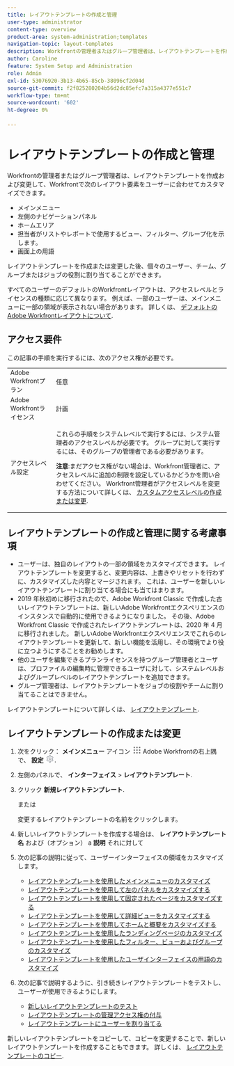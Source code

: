 ```yaml
---
title: レイアウトテンプレートの作成と管理
user-type: administrator
content-type: overview
product-area: system-administration;templates
navigation-topic: layout-templates
description: Workfrontの管理者またはグループ管理者は、レイアウトテンプレートを作成および変更して、Workfrontのレイアウト要素をユーザーに合わせてカスタマイズできます。
author: Caroline
feature: System Setup and Administration
role: Admin
exl-id: 53076920-3b13-4b65-85cb-38096cf2d04d
source-git-commit: f2f825280204b56d2dc85efc7a315a4377e551c7
workflow-type: tm+mt
source-wordcount: '602'
ht-degree: 0%

---
```


# レイアウトテンプレートの作成と管理

<!--
**DON'T DELETE, DRAFT OR HIDE THIS ARTICLE. IT IS LINKED TO THE PRODUCT, THROUGH THE CONTEXT SENSITIVE HELP LINKS.
-->

Workfrontの管理者またはグループ管理者は、レイアウトテンプレートを作成および変更して、Workfrontで次のレイアウト要素をユーザーに合わせてカスタマイズできます。

* メインメニュー
* 左側のナビゲーションパネル
* ホームエリア
* 担当者がリストやレポートで使用するビュー、フィルター、グループ化を示します。
* 画面上の用語

レイアウトテンプレートを作成または変更した後、個々のユーザー、チーム、グループまたはジョブの役割に割り当てることができます。

すべてのユーザーのデフォルトのWorkfrontレイアウトは、アクセスレベルとライセンスの種類に応じて異なります。 例えば、一部のユーザーは、メインメニューに一部の領域が表示されない場合があります。 詳しくは、 [デフォルトのAdobe Workfrontレイアウトについて](../../../administration-and-setup/customize-workfront/use-layout-templates/about-the-default-wf-layout.md).

## アクセス要件

この記事の手順を実行するには、次のアクセス権が必要です。

<table style="table-layout:auto"> 
 <col> 
 <col> 
 <tbody> 
  <tr> 
   <td role="rowheader">Adobe Workfrontプラン</td> 
   <td>任意</td> 
  </tr> 
  <tr> 
   <td role="rowheader">Adobe Workfrontライセンス</td> 
   <td>計画</td> 
  </tr> 
  <tr> 
   <td role="rowheader">アクセスレベル設定</td> 
   <td> <p>これらの手順をシステムレベルで実行するには、システム管理者のアクセスレベルが必要です。
グループに対して実行するには、そのグループの管理者である必要があります。</p> <p><b>注意</b>:まだアクセス権がない場合は、Workfront管理者に、アクセスレベルに追加の制限を設定しているかどうかを問い合わせてください。 Workfront管理者がアクセスレベルを変更する方法について詳しくは、 <a href="../../../administration-and-setup/add-users/configure-and-grant-access/create-modify-access-levels.md" class="MCXref xref">カスタムアクセスレベルの作成または変更</a>.</p> </td> 
  </tr> 
 </tbody> 
</table>

## レイアウトテンプレートの作成と管理に関する考慮事項

* ユーザーは、独自のレイアウトの一部の領域をカスタマイズできます。 レイアウトテンプレートを変更すると、変更内容は、上書きやリセットを行わずに、カスタマイズした内容とマージされます。 これは、ユーザーを新しいレイアウトテンプレートに割り当てる場合にも当てはまります。
* 2019 年秋初めに移行されたので、Adobe Workfront Classic で作成した古いレイアウトテンプレートは、新しいAdobe Workfrontエクスペリエンスのインスタンスで自動的に使用できるようになりました。 その後、Adobe Workfront Classic で作成されたレイアウトテンプレートは、2020 年 4 月に移行されました。 新しいAdobe Workfrontエクスペリエンスでこれらのレイアウトテンプレートを更新して、新しい機能を活用し、その環境でより役に立つようにすることをお勧めします。
* 他のユーザを編集できるプランライセンスを持つグループ管理者とユーザは、プロファイルの編集時に管理できるユーザに対して、システムレベルおよびグループレベルのレイアウトテンプレートを追加できます。
* グループ管理者は、レイアウトテンプレートをジョブの役割やチームに割り当てることはできません。

レイアウトテンプレートについて詳しくは、 [レイアウトテンプレート](../../../administration-and-setup/customize-workfront/use-layout-templates/use-layout-templates-customize-ui.md).

## レイアウトテンプレートの作成または変更

1. 次をクリック： **メインメニュー** アイコン ![](assets/main-menu-icon.png) Adobe Workfrontの右上隅で、 **設定** ![](assets/gear-icon-settings.png).

1. 左側のパネルで、 **インターフェイス** > **レイアウトテンプレート**.

1. クリック **新規レイアウトテンプレート**.

   または

   変更するレイアウトテンプレートの名前をクリックします。

1. 新しいレイアウトテンプレートを作成する場合は、 **レイアウトテンプレート名** および（オプション） a **説明** それに対して

1. 次の記事の説明に従って、ユーザーインターフェイスの領域をカスタマイズします。

   * [レイアウトテンプレートを使用したメインメニューのカスタマイズ](../../../administration-and-setup/customize-workfront/use-layout-templates/customize-main-menu.md)
   * [レイアウトテンプレートを使用して左のパネルをカスタマイズする](../../../administration-and-setup/customize-workfront/use-layout-templates/customize-left-panel.md)
   * [レイアウトテンプレートを使用して固定されたページをカスタマイズする](../../../administration-and-setup/customize-workfront/use-layout-templates/customize-pinned-pages.md)
   * [レイアウトテンプレートを使用して詳細ビューをカスタマイズする](../../../administration-and-setup/customize-workfront/use-layout-templates/customize-details-view-layout-template.md)
   * [レイアウトテンプレートを使用してホームと概要をカスタマイズする](../../../administration-and-setup/customize-workfront/use-layout-templates/customize-home-summary-layout-template.md)
   * [レイアウトテンプレートを使用したランディングページのカスタマイズ](../../../administration-and-setup/customize-workfront/use-layout-templates/customize-landing-page.md)
   * [レイアウトテンプレートを使用したフィルター、ビューおよびグループのカスタマイズ](../../../administration-and-setup/customize-workfront/use-layout-templates/customize-fvg-list-controls-layout-template.md)
   * [レイアウトテンプレートを使用したユーザインターフェイスの用語のカスタマイズ](../../../administration-and-setup/customize-workfront/use-layout-templates/customize-terminology.md)

1. 次の記事で説明するように、引き続きレイアウトテンプレートをテストし、ユーザーが使用できるようにします。

   * [新しいレイアウトテンプレートのテスト](../../../administration-and-setup/customize-workfront/use-layout-templates/test-a-layout-template.md)
   * [レイアウトテンプレートの管理アクセス権の付与](../../../administration-and-setup/customize-workfront/use-layout-templates/grant-admin-access-layout-template.md)
   * [レイアウトテンプレートにユーザーを割り当てる](../../../administration-and-setup/customize-workfront/use-layout-templates/assign-users-to-layout-template.md)

新しいレイアウトテンプレートをコピーして、コピーを変更することで、新しいレイアウトテンプレートを作成することもできます。 詳しくは、 [レイアウトテンプレートのコピー](../../../administration-and-setup/customize-workfront/use-layout-templates/copy-a-layout-template.md).
